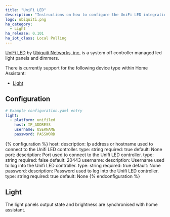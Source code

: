 ```yaml
---
title: "UniFi LED"
description: "Instructions on how to configure the UniFi LED integration with UniFi LED Controller by Ubiquiti."
logo: ubiquiti.png
ha_category:
  - Light
ha_release: 0.101
ha_iot_class: Local Polling
---
```


[UniFi LED](https://unifi-led.ui.com/) by [Ubiquiti Networks, inc.](https://www.ubnt.com/) is a system off controller managed led light panels and dimmers.

There is currently support for the following device type within Home Assistant:

- [Light](#light)

## Configuration

```yaml
# Example configuration.yaml entry
light:
  - platform: unifiled
    host: IP_ADDRESS
    username: USERNAME
    password: PASSWORD
```

{% configuration %}
host:
  description: Ip address or hostname used to connect to the Unifi LED controller.
  type: string
  required: true
  default: None
port:
  description: Port used to connect to the Unifi LED controller.
  type: string
  required: false
  default: 20443
username:
  description: Username used to log into the Unifi LED controller.
  type: string
  required: true
  default: None
password:
  description: Password used to log into the Unifi LED controller.
  type: string
  required: true
  default: None
{% endconfiguration %}

## Light

The light panels output state and brightness are synchronised with home assistant.

